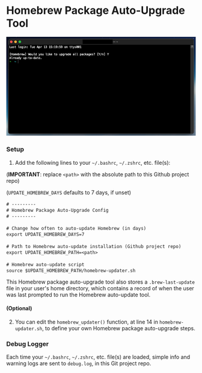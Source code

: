 # Homebrew Package Auto-Upgrade Tool

![Homebrew Package Auto-Upgrade Tool Demo](demo/demo_input.png)

### Setup

1) Add the following lines to your `~/.bashrc`, `~/.zshrc`, etc. file(s):

(**IMPORTANT**: replace `<path>` with the absolute path to this Github project repo)

(`UPDATE_HOMEBREW_DAYS` defaults to 7 days, if unset)

```shell
# ---------
# Homebrew Package Auto-Upgrade Config
# ---------

# Change how often to auto-update Homebrew (in days)
export UPDATE_HOMEBREW_DAYS=7

# Path to Homebrew auto-update installation (Github project repo)
export UPDATE_HOMEBREW_PATH=<path>

# Homebrew auto-update script
source $UPDATE_HOMEBREW_PATH/homebrew-updater.sh
```

This Homebrew package auto-upgrade tool also stores a `.brew-last-update` file in your user's home directory, which
contains a record of when the user was last prompted to run the Homebrew auto-update tool.

#### (Optional)

2) You can edit the `homebrew_updater()` function, at line 14 in `homebrew-updater.sh`, to define your own Homebrew
   package auto-upgrade steps.

### Debug Logger

Each time your `~/.bashrc`, `~/.zshrc`, etc. file(s) are loaded, simple info and warning logs are sent to `debug.log`,
in this Git project repo. 
